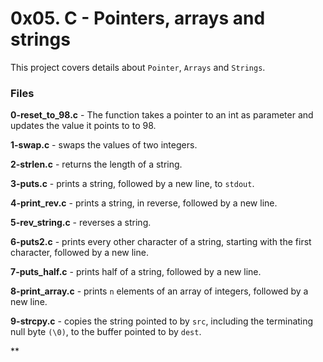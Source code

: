 # 0x05. C - Pointers, arrays and strings
This project covers details about `Pointer`, `Arrays` and `Strings`.

### Files
**0-reset_to_98.c** - The function takes a pointer to an int as parameter and updates the value it points to to 98.

**1-swap.c** - swaps the values of two integers.

**2-strlen.c** -  returns the length of a string.

**3-puts.c** -  prints a string, followed by a new line, to `stdout`.

**4-print_rev.c** -  prints a string, in reverse, followed by a new line.

**5-rev_string.c** -  reverses a string.

**6-puts2.c** - prints every other character of a string, starting with the first character, followed by a new line.

**7-puts_half.c** -  prints half of a string, followed by a new line.

**8-print_array.c** -  prints `n` elements of an array of integers, followed by a new line.

**9-strcpy.c** -  copies the string pointed to by `src`, including the terminating null byte `(\0)`, to the buffer pointed to by `dest`.

**

